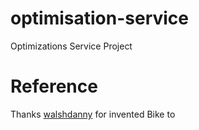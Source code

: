 # optimisation-service
Optimizations Service Project




# Reference
Thanks [walshdanny](https://github.com/walshdanny700/campaign_optimisation) for invented Bike to 